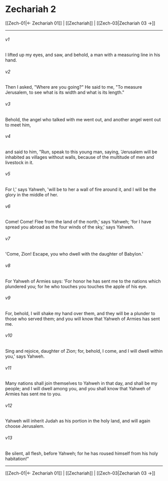 # Zechariah 2

[[Zech-01|← Zechariah 01]] | [[Zechariah]] | [[Zech-03|Zechariah 03 →]]
***



###### v1 
I lifted up my eyes, and saw, and behold, a man with a measuring line in his hand. 

###### v2 
Then I asked, "Where are you going?" He said to me, "To measure Jerusalem, to see what is its width and what is its length." 

###### v3 
Behold, the angel who talked with me went out, and another angel went out to meet him, 

###### v4 
and said to him, "Run, speak to this young man, saying, 'Jerusalem will be inhabited as villages without walls, because of the multitude of men and livestock in it. 

###### v5 
For I,' says Yahweh, 'will be to her a wall of fire around it, and I will be the glory in the middle of her. 

###### v6 
Come! Come! Flee from the land of the north,' says Yahweh; 'for I have spread you abroad as the four winds of the sky,' says Yahweh. 

###### v7 
'Come, Zion! Escape, you who dwell with the daughter of Babylon.' 

###### v8 
For Yahweh of Armies says: 'For honor he has sent me to the nations which plundered you; for he who touches you touches the apple of his eye. 

###### v9 
For, behold, I will shake my hand over them, and they will be a plunder to those who served them; and you will know that Yahweh of Armies has sent me. 

###### v10 
Sing and rejoice, daughter of Zion; for, behold, I come, and I will dwell within you,' says Yahweh. 

###### v11 
Many nations shall join themselves to Yahweh in that day, and shall be my people; and I will dwell among you, and you shall know that Yahweh of Armies has sent me to you. 

###### v12 
Yahweh will inherit Judah as his portion in the holy land, and will again choose Jerusalem. 

###### v13 
Be silent, all flesh, before Yahweh; for he has roused himself from his holy habitation!"

***
[[Zech-01|← Zechariah 01]] | [[Zechariah]] | [[Zech-03|Zechariah 03 →]]

